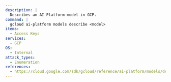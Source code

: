 ```yaml
---
description: |
  Describes an AI Platform model in GCP.
command: |
  gcloud ai-platform models describe <model>
items:
  - Access Keys
services:
  - GCP
OS:
  - Internal
attack_types:
  - Enumeration
references:
  - https://cloud.google.com/sdk/gcloud/reference/ai-platform/models/describe
---
```

